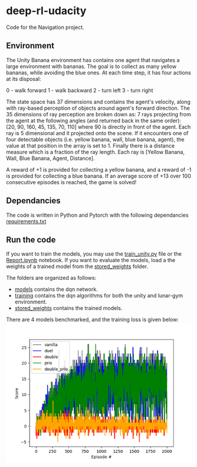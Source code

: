 # deep-rl-udacity
Code for the Navigation project.

## Environment
The Unity Banana environment has contains one agent that navigates a large environment with bananas. The goal is to collect as many yellow bananas, while avoiding the blue ones. At each time step, it has four actions at its disposal:

0 - walk forward
1 - walk backward
2 - turn left
3 - turn right

The state space has 37 dimensions and contains the agent's velocity, along with ray-based perception of objects around agent's forward direction. The 35 dimensions of ray perception are broken down as: 7 rays projecting from the agent at the following angles (and returned back in the same order): [20, 90, 160, 45, 135, 70, 110] where 90 is directly in front of the agent. Each ray is 5 dimensional and it projected onto the scene. If it encounters one of four detectable objects (i.e. yellow banana, wall, blue banana, agent), the value at that position in the array is set to 1. Finally there is a distance measure which is a fraction of the ray length. Each ray is [Yellow Banana, Wall, Blue Banana, Agent, Distance]. 

A reward of +1 is provided for collecting a yellow banana, and a reward of -1 is provided for collecting a blue banana. If an average score of +13 over 100 consecutive episodes is reached, the game is solved! 

## Dependancies
The code is written in Python and Pytorch with the following dependancies [requirements.txt](requirements.txt)

## Run the code
If you want to train the models, you may use the [train_unity.py](train_unity.py) file or the [Report.ipynb](Report.ipynb) notebook. If you want to evaluate the models, load a the weights of a trained model from the [stored_weights](stored_weights) folder. 

The folders are organized as follows:
- [models](models) contains the dqn network.
- [training](training) contains the dqn algorithms for both the unity and lunar-gym environment.
- [stored_weights](stored_weights) contains the trained models. 

There are 4 models benchmarked, and the training loss is given below: 
![Benchmark](benchmark_unity_environment.png)
